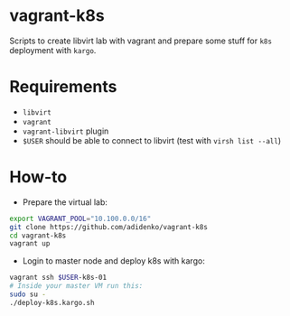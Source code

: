 vagrant-k8s
===========
Scripts to create libvirt lab with vagrant and prepare some stuff for `k8s` deployment with `kargo`.


Requirements
============

* `libvirt`
* `vagrant`
* `vagrant-libvirt` plugin
* `$USER` should be able to connect to libvirt (test with `virsh list --all`)

How-to
======

* Prepare the virtual lab:

```bash
export VAGRANT_POOL="10.100.0.0/16"
git clone https://github.com/adidenko/vagrant-k8s
cd vagrant-k8s
vagrant up
```

* Login to master node and deploy k8s with kargo:

```bash
vagrant ssh $USER-k8s-01
# Inside your master VM run this:
sudo su -
./deploy-k8s.kargo.sh
```
